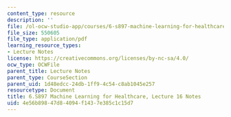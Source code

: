 ```yaml
---
content_type: resource
description: ''
file: /ol-ocw-studio-app/courses/6-s897-machine-learning-for-healthcare-spring-2019/4e56b89847d84094f1437e385c1c15d7_MIT6_S897S19_lec16note.pdf
file_size: 550605
file_type: application/pdf
learning_resource_types:
- Lecture Notes
license: https://creativecommons.org/licenses/by-nc-sa/4.0/
ocw_type: OCWFile
parent_title: Lecture Notes
parent_type: CourseSection
parent_uid: 1d48edcc-24db-1ff9-4c54-c8ab1045e257
resourcetype: Document
title: 6.S897 Machine Learning for Healthcare, Lecture 16 Notes
uid: 4e56b898-47d8-4094-f143-7e385c1c15d7
---
```

